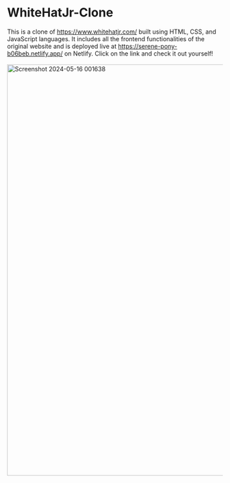 # WhiteHatJr-Clone
This is a clone of https://www.whitehatjr.com/ built using HTML, CSS, and JavaScript languages. It includes all the frontend functionalities of the original website and is deployed live at https://serene-pony-b06beb.netlify.app/ on Netlify. Click on the link and check it out yourself!<br><br>
<img width="959" alt="Screenshot 2024-05-16 001638" src="https://github.com/alishasingh06/WhiteHatJr-Clone/assets/114938485/8bdb3687-25ff-4757-a10a-cb63bc382eda">
